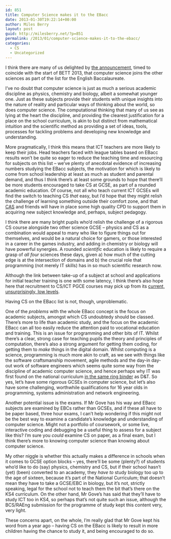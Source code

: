 ```yaml
---
id: 851
title: Computer Science makes it to the EBacc
date: 2013-01-30T19:22:14+00:00
author: Miles Berry
layout: post
guid: http://milesberry.net/?p=851
permalink: /2013/01/computer-science-makes-it-to-the-ebacc/
categories:
  - CS
  - Uncategorized
---
```

I think there are many of us delighted by [the announcement](http://www.education.gov.uk/inthenews/inthenews/a00221085/ebacccompsci), timed to coincide with the start of BETT 2013, that computer science joins the other sciences as part of the list for the English Baccalaureate.

I’ve no doubt that computer science is just as much a serious academic discipline as physics, chemistry and biology, albeit a somewhat younger one. Just as these subjects provide their students with unique insights into the nature of reality and particular ways of thinking about the world, so does computer science. The computational thinking that many of us see as lying at the heart the discipline, and providing the clearest justification for a place on the school curriculum, is akin to but distinct from mathematical intuition and the scientific method as providing a set of ideas, tools, processes for tackling problems and developing new knowledge and understanding.

More pragmatically, I think this means that ICT teachers are more likely to keep their jobs. Head teachers faced with league tables based on EBacc results won’t be quite so eager to reduce the teaching time and resourcing for subjects on this list &#8211; we’ve plenty of anecdotal evidence of increasing numbers studying the EBacc subjects, the motivation for which is likely to come from school leadership at least as much as student and parental demand, and thus I think there’s at least some grounds to hope that there’ll be more students encouraged to take CS at GCSE, as part of a rounded academic education. Of course, not all who teach current ICT GCSEs will find the switch to teaching CS _that_ easy, but I’d hope that they might relish the challenge of learning something outside their comfort zone, and that [CAS](http://computingatschool.org.uk) and friends will have in place some high quality CPD to support them in acquiring new subject knowledge and, perhaps, subject pedagogy.

I think there are many bright pupils who’d relish the challenge of a rigorous CS course alongside two other science GCSE &#8211; physics and CS as a combination would appeal to many who like to figure things out for themselves, and would be a natural choice for gamers, or those interested in a career in the games industry, and adding in chemistry or biology will have powerful synergies. A rounded _scientific_ education is likely to require a grasp of _all four_ sciences these days, given a) how much of the cutting edge is at the intersection of domains and b) the crucial role that programming (not merely IT skills) has in so much scientific research now.

Although the link between take-up of a subject at school and applications for initial teacher training is one with some latency, I think there’s also hope here that recruitment to CS/ICT PGCE courses may pick up from its [current, unsurprisingly, low levels](http://www.v3.co.uk/v3-uk/news/2239958/exclusive-uk-faces-severe-shortfall-of-computer-science-teachers).

Having CS on the EBacc list is not, though, unproblematic.

One of the _problems_ with the whole EBacc concept is the focus on academic subjects, amongst which CS undoubtedy should be classed. There’s more to life than academic study, and the focus on the academic EBacc can all too easily reduce the attention paid to vocational education and training. This is an issue for programming and other bits of IT. Whilst there’s a clear, strong case for teaching pupils the theory and principles of computation, there’s also a strong argument for getting them coding, for getting them to _make_ things in the digital domain. Whilst computing is a science, programming is much more akin to craft, as we see with things like the software craftsmanship movement, agile methods and the day-in day-out work of software engineers which seems quite some way from the discipline of academic computer science, and hence perhaps why IT was first found on the national curriculum [in the same ring binder](https://dl.dropbox.com/u/8648376/IT%201990.pdf) as D&T. So yes, let’s have some rigorous GCSEs in computer science, but let’s also have some challenging, worthwhile qualifications for 16 year olds in programming, systems administration and network engineering.

Another potential issue is the exams. If Mr Gove has his way and EBacc subjects are examined by EBCs rather than GCSEs, and if these all have to be paper based, three hour exams, I can’t help wondering if this might not be the best way to examine a candidate&#8217;s knowledge and understanding of computer science. Might not a portfolio of coursework, or some live, interactive coding and debugging be a useful thing to assess for a subject like this? I’m sure you _could_ examine CS on paper, as a final exam, but I think there’s more to knowing computer science than knowing about computer science.

My other niggle is whether this actually makes a difference in schools when it comes to GCSE option blocks &#8211; yes, there’ll be some (plenty?) of students who’d like to do (say) physics, chemistry and CS, but if their school hasn’t (yet) (been) converted to an academy, they _have to_ study biology too up to the age of sixteen, because it’s part of the National Curriculum; that doesn’t mean they have to take a GCSE/EBC in biology, but it’s not, strictly speaking, legal for the school not to teach them the bit that’s there on the KS4 curriculum. On the other hand, Mr Gove’s has said that they’ll have to study ICT too in KS4, so perhaps that&#8217;s not quite such an issue, although the BCS/RAEng submission for the programme of study kept this content very, very light.

These concerns apart, on the whole, I’m really glad that Mr Gove kept his word from a year ago &#8211; having CS on the EBacc is likely to result in more children having the chance to study it, and being encouraged to do so.